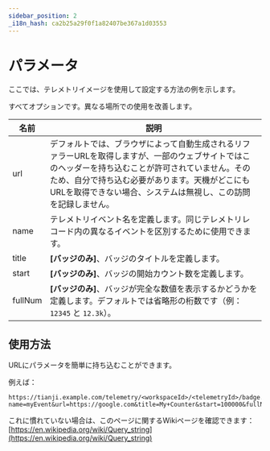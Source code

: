 ```yaml
---
sidebar_position: 2
_i18n_hash: ca2b25a29f0f1a82407be367a1d03553
---
```

# パラメータ

ここでは、テレメトリイメージを使用して設定する方法の例を示します。

すべてオプションです。異なる場所での使用を改善します。

| 名前 | 説明 |
| -------- | --------- |
| url | デフォルトでは、ブラウザによって自動生成されるリファラーURLを取得しますが、一部のウェブサイトではこのヘッダーを持ち込むことが許可されていません。そのため、自分で持ち込む必要があります。天機がどこにもURLを取得できない場合、システムは無視し、この訪問を記録しません。 |
| name | テレメトリイベント名を定義します。同じテレメトリレコード内の異なるイベントを区別するために使用できます。 |
| title | **[バッジのみ]**、バッジのタイトルを定義します。 |
| start | **[バッジのみ]**、バッジの開始カウント数を定義します。 |
| fullNum | **[バッジのみ]**、バッジが完全な数値を表示するかどうかを定義します。デフォルトでは省略形の桁数です（例：`12345` と `12.3k`）。 |

## 使用方法

URLにパラメータを簡単に持ち込むことができます。

例えば：

```
https://tianji.example.com/telemetry/<workspaceId>/<telemetryId>/badge.svg?name=myEvent&url=https://google.com&title=My+Counter&start=100000&fullNum=true
```

これに慣れていない場合は、このページに関するWikiページを確認できます：[https://en.wikipedia.org/wiki/Query_string](https://en.wikipedia.org/wiki/Query_string)
